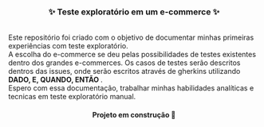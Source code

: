 <h3 align="center"> ✨ Teste exploratório em um e-commerce ✨ </h3> <br>
Este repositório foi criado com o objetivo de documentar minhas primeiras experiências com teste exploratório.<br>
A escolha do e-commerce se deu pelas possibilidades de testes existentes dentro dos grandes e-commerces. Os casos de testes serão descritos dentros das issues, onde serão  escritos através de gherkins utilizando <b> DADO, E, QUANDO, ENTÃO </b>. <br>
Espero com essa documentação, trabalhar minhas habilidades analíticas e tecnicas em teste exploratório manual.
<h4 align="center">
Projeto em construção 🚧
</h4>
